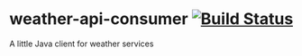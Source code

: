 # weather-api-consumer [![Build Status](https://travis-ci.org/ErisoHV/weather-api-consumer.png?branch=master)](https://travis-ci.org/ErisoHV/weather-api-consumer)
A little Java client for weather services 
